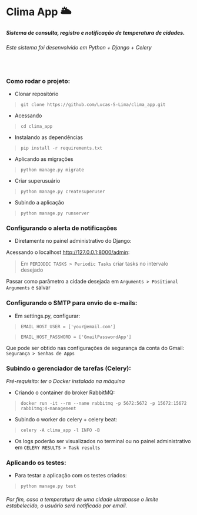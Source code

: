# Clima App 🌥️
##### Sistema de consulta, registro e notificação de temperatura de cidades.

###### Este sistema foi desenvolvido em Python + Django + Celery
<br>

### Como rodar o projeto: 

* Clonar repositório

> `git clone https://github.com/Lucas-S-Lima/clima_app.git`

* Acessando

> `cd clima_app`

* Instalando as dependências

> `pip install -r requirements.txt`

* Aplicando as migrações

> `python manage.py migrate`

* Criar superusuário
>`python manage.py createsuperuser`

* Subindo a aplicação

> `python manage.py runserver`

### Configurando o alerta de notificações

* Diretamente no painel administrativo do Django:

Acessando o localhost http://127.0.0.1:8000/admin:

> Em `PERIODIC TASKS > Periodic Tasks` criar tasks no intervalo desejado

Passar como parâmetro a cidade desejada em `Arguments > Positional Arguments` e salvar

### Configurando o SMTP para envio de e-mails:

* Em settings.py, configurar:

>`EMAIL_HOST_USER = ['your@email.com']`

>`EMAIL_HOST_PASSWORD = ['GmailPasswordApp']`

Que pode ser obtido nas configurações de segurança da conta do Gmail: `Segurança > Senhas de Apps`

### Subindo o gerenciador de tarefas (Celery):

*Pré-requisito: ter o Docker instalado na máquina*

* Criando o container do broker RabbitMQ:

> `docker run -it --rm --name rabbitmq -p 5672:5672 -p 15672:15672 rabbitmq:4-management`

* Subindo o worker do celery + celery beat:

> `celery -A clima_app -l INFO -B`

* Os logs poderão ser visualizados no terminal ou no painel administrativo em `CELERY RESULTS > Task results`

### Aplicando os testes:

* Para testar a aplicação com os testes criados:

> `python manage.py test`

###### Por fim, caso a temperatura de uma cidade ultrapasse o limite estabelecido, o usuário será notificado por email.



